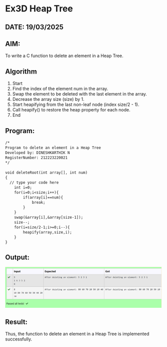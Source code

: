 # Ex3D Heap Tree
## DATE: 19/03/2025
## AIM:
To write a C function to delete an element in a Heap Tree.

## Algorithm
1. Start 
2. Find the index of the element num in the array. 
3. Swap the element to be deleted with the last element in the array. 
4. Decrease the array size (size) by 1. 
5. Start heapifying from the last non-leaf node (index size/2 - 1). 
6. Call heapify() to restore the heap property for each node. 
7. End   

## Program:
```
/*
Program to delete an element in a Heap Tree
Developed by: DINESHKARTHIK N
RegisterNumber: 212223220021
*/

void deleteRoot(int array[], int num)
{
  // type your code here
    int i=0;
    for(i=0;i<size;i++){
        if(array[i]==num){
            break;
        }
    }
    swap(&array[i],&array[size-1]);
    size--;
    for(i=size/2-1;i>=0;i--){
        heapify(array,size,i);
    }
}
```

## Output:
![alt text](image.png)
## Result:
Thus, the function to delete an element in a Heap Tree is implemented successfully.
